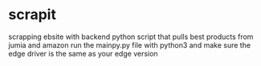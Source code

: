 # scrapit
scrapping ebsite with backend python script that pulls best products from jumia and amazon
run the mainpy.py file with python3 and make sure the edge driver is the same as your edge version

